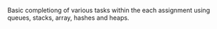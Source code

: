 Basic completiong of various tasks within the each assignment using queues, stacks, array, hashes and heaps. 

